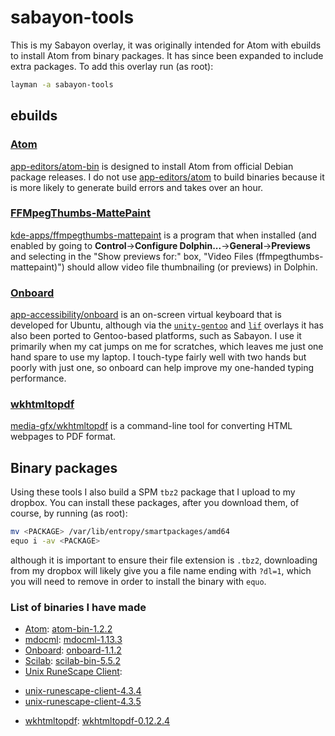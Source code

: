 # sabayon-tools
This is my Sabayon overlay, it was originally intended for Atom with ebuilds to install Atom from binary packages. It has since been expanded to include extra packages. To add this overlay run (as root):
```sh
layman -a sabayon-tools
```

## ebuilds
### [Atom][7]
[app-editors/atom-bin][17] is designed to install Atom from official Debian package releases. I do not use [app-editors/atom][18] to build binaries because it is more likely to generate build errors and takes over an hour.

### [FFMpegThumbs-MattePaint][1]
[kde-apps/ffmpegthumbs-mattepaint][2] is a program that when installed (and enabled by going to **Control**&rarr;**Configure Dolphin...**&rarr;**General**&rarr;**Previews** and selecting in the "Show previews for:" box, "Video Files (ffmpegthumbs-mattepaint)") should allow video file thumbnailing (or previews) in Dolphin.

### [Onboard][3]
[app-accessibility/onboard][4] is an on-screen virtual keyboard that is developed for Ubuntu, although via the [`unity-gentoo`][5] and [`lif`][6] overlays it has also been ported to Gentoo-based platforms, such as Sabayon. I use it primarily when my cat jumps on me for scratches, which leaves me just one hand spare to use my laptop. I touch-type fairly well with two hands but poorly with just one, so onboard can help improve my one-handed typing performance.

### [wkhtmltopdf][15]
[media-gfx/wkhtmltopdf][19] is a command-line tool for converting HTML webpages to PDF format.

## Binary packages
Using these tools I also build a SPM `tbz2` package that I upload to my dropbox. You can install these packages, after you download them, of course, by running (as root):
```sh
mv <PACKAGE> /var/lib/entropy/smartpackages/amd64
equo i -av <PACKAGE>
```
although it is important to ensure their file extension is `.tbz2`, downloading from my dropbox will likely give you a file name ending with `?dl=1`, which you will need to remove in order to install the binary with `equo`.
### List of binaries I have made
* [Atom][7]: [atom-bin-1.2.2][8]
* [mdocml][20]: [mdocml-1.13.3][21]
* [Onboard][3]: [onboard-1.1.2][14]
* [Scilab][9]: [scilab-bin-5.5.2][10]
* [Unix RuneScape Client][11]:
 - [unix-runescape-client-4.3.4][12]
 - [unix-runescape-client-4.3.5][13]
* [wkhtmltopdf][15]: [wkhtmltopdf-0.12.2.4][16]

[1]: http://kde-apps.org/content/show.php/FFMpegThumbs-MattePaint?content=153902 "FFMpegThumbs-MattePaint Homepage"
[2]: https://github.com/fusion809/sabayon-tools/tree/master/kde-apps/ffmpegthumbs-mattepaint "kde-apps/ffmpegthumbs-mattepaint"
[3]: https://launchpad.net/onboard "Onboard Homepage at Launchpad"
[4]: https://github.com/fusion809/sabayon-tools/tree/master/app-accessibility/onboard "app-accessibility/onboard"
[5]: https://github.com/shiznix/unity-gentoo "unity-gentoo overlay"
[6]: https://github.com/killer2tester/gentoo-overlay-lif "lif overlay"
[7]: https://atom.io "Atom Homepage"
[8]: https://www.dropbox.com/s/sgs8tp42bscudh8/app-editors%3Aatom-bin-1.2.2.98b318676ff357a385e1a37384a608f3f3d238cd~9999.tbz2?dl=1 "atom-bin-1.2.2"
[9]: http://www.scilab.org/ "Scilab Homepage"
[10]: https://www.dropbox.com/s/yvchmmmh7p9xr4t/sci-mathematics%3Ascilab-bin-5.5.2.5b475dc664c2b92996a1ea93d1d9311582acc19c~9999.tbz2?dl=1 "scilab-bin-5.5.2.tbz2"
[11]: https://github.com/HikariKnight/rsu-client "RSU Client"
[12]: https://www.dropbox.com/s/vs3j3928jj7mil4/games-rpg%3Aunix-runescape-client-4.3.4.2058d145e7f2676d8e00a98be6f6cae8665568b4~9999.tbz2?dl=1 "unix-runescape-client-4.3.4"
[13]: https://www.dropbox.com/s/kn5cgn9eu69sc2g/games-rpg%3Aunix-runescape-client-4.3.5.29eacce023501ebb137ffc45952095220e909dc4~9999.tbz2?dl=1
[14]: https://www.dropbox.com/s/imh3i216vzbu89j/app-accessibility%3Aonboard-1.1.2.d834ceb46e7f23f9284240fade30e80019a22977~9999.tbz2?dl=1
[15]: http://wkhtmltopdf.org/
[16]: https://www.dropbox.com/s/egc667ie4d59p7d/media-gfx%3Awkhtmltopdf-0.12.2.4.bc0c8c3a63799f9ddfc7ab357d28a4abb9678085~9999.tbz2?dl=1
[17]: https://github.com/fusion809/sabayon-tools/tree/master/app-editors/atom-bin
[18]: https://github.com/fusion809/sabayon-tools/tree/master/app-editors/atom
[19]: https://github.com/fusion809/sabayon-tools/tree/master/media-gfx/wkhtmltopdf
[20]: http://mdocml.bsd.lv/
[21]: https://www.dropbox.com/s/6rtocr8pvlye42d/sys-apps%3Amdocml-1.13.3.4832159b405274e18d182022f5a1078e9264ef34~9999.tbz2?dl=1
